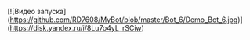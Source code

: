 [![Видео запуска]
(https://github.com/RD7608/MyBot/blob/master/Bot_6/Demo_Bot_6.jpg)]
(https://disk.yandex.ru/i/8Lu7o4yL_rSCiw)
